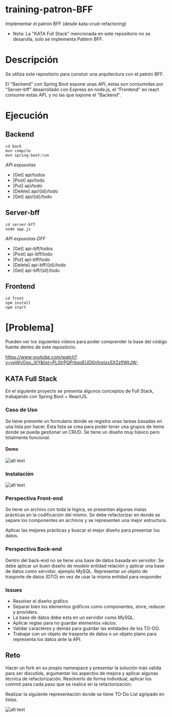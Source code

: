 # training-patron-BFF

Implementar el patrón BFF (desde kata-crud-refactoring)

-   Nota: La "KATA Full Stack" mencionada en este repositorio no se desarolla, solo se implementa Pattern BFF.

# Descripción

Se utiliza este repositorio para constuir una arquitectura con el patrón BFF.

El "Backend" con Spring Boot expone unas API, estas son consumidas por "Server-bff" desarrollado con Express en node.js, el "Frontend" en react consume estas API, y no las que expone el "Backend".

# Ejecución

## Backend

    cd back
    mvn compile
    mvn spring-boot:run

_API expuestas_

-   [Get] api/todos
-   [Post] api/todo
-   [Put] api/todo
-   [Delete] api/{id}/todo
-   [Get] api/{id}/todo

## Server-bff

    cd server-bff
    node app.js

_API expuestas DFF_

-   [Get] api-bff/todos
-   [Post] api-bff/todo
-   [Put] api-bff/todo
-   [Delete] api-bff/{id}/todo
-   [Get] api-bff/{id}/todo

## Frontend

    cd front
    npm install
    npm start

# [Problema]

Pueden ver los siguientes videos para poder comprender la base del código fuente dentro de este repositorio.

https://www.youtube.com/watch?v=vqWvGgx_iXY&list=PL0IrPQPrkqoEUDXn1nsjzxSX2zflWtJW-

## KATA Full Stack

En el siguiente proyecto se presenta algunos conceptos de Full Stack, trabajando con Spring Boot + ReactJS.

### Caso de Uso

Se tiene presente un formulario donde se registra unas tareas basadas en una lista por hacer. Esta lista se crea para poder tener una grupos de items donde se pueda gestionar un CRUD. Se tiene un diseño muy básico pero totalmente funcional.

#### Demo

![alt text](./demo.gif "Demo funcional del ToDo")

### Instalación

![alt text](./start.gif "Instalación y puesta en marcha")

### Perspectiva Front-end

Se tiene un archivo con toda la lógica, se presentan algunas malas prácticas en la codificación del mismo. Se debe refactorizar en donde se separe los componentes en archivos y se representen una mejor estructura.

Aplicar las mejores prácticas y buscar el mejor diseño para presentar los datos.

### Perspectiva Back-end

Dentro del back-end no se tiene una base de datos basada en servidor. Se debe aplicar un buen diseño de modelo entidad relación y aplicar una base de datos como servidor, ejemplo MySQL. Representar un objeto de trasporte de datos (DTO) en vez de usar la misma entidad para responder.

### Issues

-   Resolver el diseño gráfico
-   Separar bien los elementos gráficos como componentes, store, reducer y providers.
-   La base de datos debe esta en un servidor como MySQL.
-   Aplicar reglas para no guardar elementos vácios.
-   Validar carácteres y demás para guardar las entidades de los TO-DO.
-   Trabajar con un objeto de trasporte de datos o un objeto plano para representa los datos ante la API.

## Reto

Hacer un fork en su propio namespace y presentar la solución más valida para ser discutida, argumentar los aspectos de mejora y aplicar algunas técnica de refactorización. Resolverlo de forma individual, aplicar los commit para cada paso que se realice en la refactorización.

Realizar la siguiente representación donde se tiene TO-Do List agripado en listas.

![alt text](./todo-list-kata.gif "Demo funcional del ToDo List")
